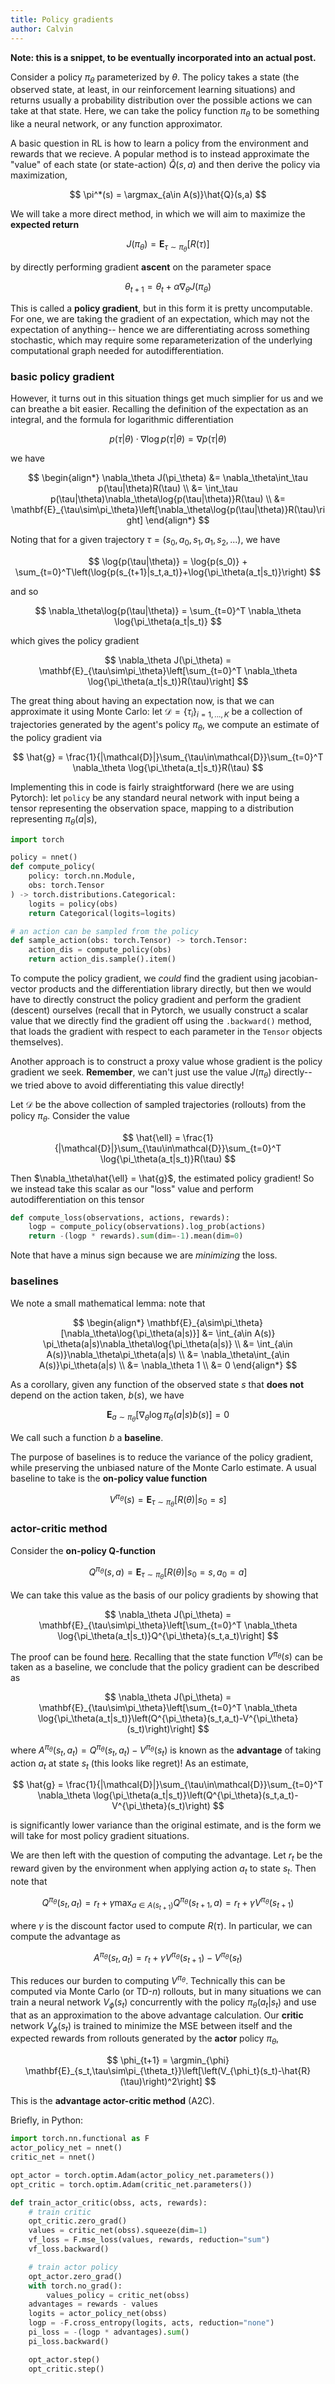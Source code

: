```yaml
---
title: Policy gradients
author: Calvin
---
```


**Note: this is a snippet, to be eventually incorporated into an actual post.**

Consider a policy $\pi_\theta$ parameterized by $\theta$. The policy takes a state (the observed state, at least, in our reinforcement learning situations) and returns usually a probability distribution over the possible actions we can take at that state. Here, we can take the policy function $\pi_\theta$ to be something like a neural network, or any function approximator. 

A basic question in RL is how to learn a policy from the environment and rewards that we recieve. A popular method is to instead approximate the "value" of each state (or state-action) $\hat{Q}(s, a)$ and then derive the policy via maximization,

$$ \pi^*(s) = \argmax_{a\in A(s)}\hat{Q}(s,a) $$

We will take a more direct method, in which we will aim to maximize the **expected return** 

$$ J(\pi_\theta)=\mathbf{E}_{\tau\sim\pi_\theta}[R(\tau)] $$

by directly performing gradient **ascent** on the parameter space

$$ \theta_{t+1} = \theta_t + \alpha\nabla_\theta J(\pi_\theta) $$

This is called a **policy gradient**, but in this form it is pretty uncomputable. For one, we are taking the gradient of an expectation, which may not the expectation of anything-- hence we are differentiating across something stochastic, which may require some reparameterization of the underlying computational graph needed for autodifferentiation.


### basic policy gradient

However, it turns out in this situation things get much simplier for us and we can breathe a bit easier. Recalling the definition of the expectation as an integral, and the formula for logarithmic differentiation

$$ p(\tau|\theta)\cdot\nabla\log{p(\tau|\theta)} = \nabla{p(\tau|\theta)} $$

we have

$$
\begin{align*}
\nabla_\theta J(\pi_\theta) &= \nabla_\theta\int_\tau p(\tau|\theta)R(\tau) \\
    &= \int_\tau p(\tau|\theta)\nabla_\theta\log{p(\tau|\theta)}R(\tau) \\
    &= \mathbf{E}_{\tau\sim\pi_\theta}\left[\nabla_\theta\log{p(\tau|\theta)}R(\tau)\right]
\end{align*}
$$

Noting that for a given trajectory $\tau=(s_0, a_0, s_1, a_1, s_2,...)$, we have

$$ \log{p(\tau|\theta)} = \log{p(s_0)} + \sum_{t=0}^T\left(\log{p(s_{t+1}|s_t,a_t)}+\log{\pi_\theta(a_t|s_t)}\right) $$

and so

$$ \nabla_\theta\log{p(\tau|\theta)} = \sum_{t=0}^T \nabla_\theta \log{\pi_\theta(a_t|s_t)} $$

which gives the policy gradient

$$ \nabla_\theta J(\pi_\theta) = \mathbf{E}_{\tau\sim\pi_\theta}\left[\sum_{t=0}^T \nabla_\theta \log{\pi_\theta(a_t|s_t)}R(\tau)\right] $$

The great thing about having an expectation now, is that we can approximate it using Monte Carlo: let $\mathcal{D}=\{\tau_i\}_{i=1,...,K}$ be a collection of trajectories generated by the agent's policy $\pi_\theta$, we compute an estimate of the policy gradient via

$$ \hat{g} = \frac{1}{|\mathcal{D}|}\sum_{\tau\in\mathcal{D}}\sum_{t=0}^T \nabla_\theta \log{\pi_\theta(a_t|s_t)}R(\tau) $$

Implementing this in code is fairly straightforward (here we are using Pytorch): let `policy` be any standard neural network with input being a tensor representing the observation space, mapping to a distribution representing $\pi_\theta(a|s)$,

```python
import torch

policy = nnet()
def compute_policy(
    policy: torch.nn.Module, 
    obs: torch.Tensor
) -> torch.distributions.Categorical:
    logits = policy(obs)
    return Categorical(logits=logits)

# an action can be sampled from the policy
def sample_action(obs: torch.Tensor) -> torch.Tensor:
    action_dis = compute_policy(obs)
    return action_dis.sample().item()
```

To compute the policy gradient, we *could* find the gradient using jacobian-vector products and the differentiation library directly, but then we would have to directly construct the policy gradient and perform the gradient (descent) ourselves (recall that in Pytorch, we usually construct a scalar value that we directly find the gradient off using the `.backward()` method, that loads the gradient with respect to each parameter in the `Tensor` objects themselves).

Another approach is to construct a proxy value whose gradient is the policy gradient we seek. **Remember**, we can't just use the value $J(\pi_\theta)$ directly-- we tried above to avoid differentiating this value directly!

Let $\mathcal{D}$ be the above collection of sampled trajectories (rollouts) from the policy $\pi_\theta$. Consider the value

$$ \hat{\ell} = \frac{1}{|\mathcal{D}|}\sum_{\tau\in\mathcal{D}}\sum_{t=0}^T \log{\pi_\theta(a_t|s_t)}R(\tau) $$

Then $\nabla_\theta\hat{\ell} = \hat{g}$, the estimated policy gradient! So we instead take this scalar as our "loss" value and perform autodifferentiation on this tensor

```python
def compute_loss(observations, actions, rewards):
    logp = compute_policy(observations).log_prob(actions)
    return -(logp * rewards).sum(dim=-1).mean(dim=0)
```

Note that have a minus sign because we are *minimizing* the loss.


### baselines

We note a small mathematical lemma: note that

$$
\begin{align*}
    \mathbf{E}_{a\sim\pi_\theta}[\nabla_\theta\log{\pi_\theta(a|s)}] &= \int_{a\in A(s)} \pi_\theta(a|s)\nabla_\theta\log{\pi_\theta(a|s)} \\
        &= \int_{a\in A(s)}\nabla_\theta\pi_\theta(a|s) \\
        &= \nabla_\theta\int_{a\in A(s)}\pi_\theta(a|s) \\
        &= \nabla_\theta 1 \\
        &= 0
\end{align*}
$$

As a corollary, given any function of the observed state $s$ that **does not** depend on the action taken, $b(s)$, we have

$$ \mathbf{E}_{a\sim\pi_\theta}[\nabla_\theta\log{\pi_\theta(a|s)}b(s)] = 0 $$

We call such a function $b$ a **baseline**.

The purpose of baselines is to reduce the variance of the policy gradient, while preserving the unbiased nature of the Monte Carlo estimate. A usual baseline to take is the **on-policy value function**

$$ V^{\pi_\theta}(s) = \mathbf{E}_{\tau\sim\pi_\theta}[R(\theta)|s_0=s] $$


### actor-critic method

Consider the **on-policy Q-function**

$$ Q^{\pi_\theta}(s,a) = \mathbf{E}_{\tau\sim\pi_\theta}[R(\theta)|s_0=s,a_0=a] $$

We can take this value as the basis of our policy gradients by showing that

$$ \nabla_\theta J(\pi_\theta) = \mathbf{E}_{\tau\sim\pi_\theta}\left[\sum_{t=0}^T \nabla_\theta \log{\pi_\theta(a_t|s_t)}Q^{\pi_\theta}(s_t,a_t)\right] $$

The proof can be found [here](https://spinningup.openai.com/en/latest/spinningup/extra_pg_proof2.html). Recalling that the state function $V^{\pi_\theta}(s)$ can be taken as a baseline, we conclude that the policy gradient can be described as

$$ \nabla_\theta J(\pi_\theta) = \mathbf{E}_{\tau\sim\pi_\theta}\left[\sum_{t=0}^T \nabla_\theta \log{\pi_\theta(a_t|s_t)}\left(Q^{\pi_\theta}(s_t,a_t)-V^{\pi_\theta}(s_t)\right)\right] $$

where $A^{\pi_\theta}(s_t, a_t) = Q^{\pi_\theta}(s_t,a_t)-V^{\pi_\theta}(s_t)$ is known as the **advantage** of taking action $a_t$ at state $s_t$ (this looks like regret)! As an estimate,

$$ \hat{g} = \frac{1}{|\mathcal{D}|}\sum_{\tau\in\mathcal{D}}\sum_{t=0}^T \nabla_\theta \log{\pi_\theta(a_t|s_t)}\left(Q^{\pi_\theta}(s_t,a_t)-V^{\pi_\theta}(s_t)\right) $$

is significantly lower variance than the original estimate, and is the form we will take for most policy gradient situations.

We are then left with the question of computing the advantage. Let $r_t$ be the reward given by the environment when applying action $a_t$ to state $s_t$. Then note that

$$ Q^{\pi_\theta}(s_t, a_t) = r_t + \gamma\max_{a\in A(s_{t+1})} Q^{\pi_\theta}(s_{t+1}, a) = r_t + \gamma V^{\pi_\theta}(s_{t+1}) $$

where $\gamma$ is the discount factor used to compute $R(\tau)$. In particular, we can compute the advantage as

$$ A^{\pi_\theta}(s_t, a_t) = r_t + \gamma V^{\pi_\theta}(s_{t+1}) - V^{\pi_\theta}(s_t) $$

This reduces our burden to computing $V^{\pi_\theta}$. Technically this can be computed via Monte Carlo (or TD-$n$) rollouts, but in many situations we can train a neural network $V_\phi(s_t)$ concurrently with the policy $\pi_\theta(a_t|s_t)$ and use that as an approximation to the above advantage calculation. Our **critic** network $V_\phi(s_t)$ is trained to minimize the MSE between itself and the expected rewards from rollouts generated by the **actor** policy $\pi_\theta$,

$$ \phi_{t+1} = \argmin_{\phi} \mathbf{E}_{s_t,\tau\sim\pi_{\theta_t}}\left[\left(V_{\phi_t}(s_t)-\hat{R}(\tau)\right)^2\right] $$

This is the **advantage actor-critic method** (A2C).

Briefly, in Python:

```python
import torch.nn.functional as F
actor_policy_net = nnet()
critic_net = nnet()

opt_actor = torch.optim.Adam(actor_policy_net.parameters())
opt_critic = torch.optim.Adam(critic_net.parameters())

def train_actor_critic(obss, acts, rewards):
    # train critic
    opt_critic.zero_grad()
    values = critic_net(obss).squeeze(dim=1)
    vf_loss = F.mse_loss(values, rewards, reduction="sum")
    vf_loss.backward()

    # train actor policy
    opt_actor.zero_grad()
    with torch.no_grad():
        values_policy = critic_net(obss)
    advantages = rewards - values
    logits = actor_policy_net(obss)
    logp = -F.cross_entropy(logits, acts, reduction="none")
    pi_loss = -(logp * advantages).sum()
    pi_loss.backward()

    opt_actor.step()
    opt_critic.step()
```
